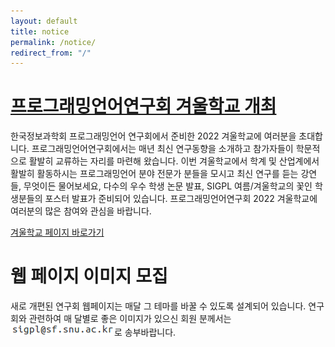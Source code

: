 ```yaml
---
layout: default
title: notice
permalink: /notice/
redirect_from: "/"
---
```


# [프로그래밍언어연구회 겨울학교 개최](/school/2022w/)

한국정보과학회 프로그래밍언어 연구회에서 준비한 2022 겨울학교에 여러분을 초대합니다. 프로그래밍언어연구회에서는 매년 최신 연구동향을 소개하고 참가자들이 학문적으로 활발히 교류하는 자리를 마련해 왔습니다.
이번 겨울학교에서 학계 및 산업계에서 활발히 활동하시는 프로그래밍언어 분야 전문가 분들을 모시고 최신 연구를 듣는 강연들, 무엇이든 물어보세요, 다수의 우수 학생 논문 발표, SIGPL 여름/겨울학교의 꽃인 학생분들의 포스터 발표가 준비되어 있습니다.
프로그래밍언어연구회 2022 겨울학교에 여러분의 많은 참여와 관심을 바랍니다.

[겨울학교 페이지 바로가기](/school/2022w/)

# 웹 페이지 이미지 모집

새로 개편된 연구회 웹페이지는 매달 그 테마를 바꿀 수 있도록 설계되어 있습니다. 연구회와 관련하여 매 달별로 좋은 이미지가 있으신 회원 분께서는 ![sigpl-mail](/mail/sigpl-mail.png)로 송부바랍니다.

